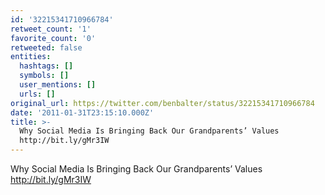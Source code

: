 ```yaml
---
id: '32215341710966784'
retweet_count: '1'
favorite_count: '0'
retweeted: false
entities:
  hashtags: []
  symbols: []
  user_mentions: []
  urls: []
original_url: https://twitter.com/benbalter/status/32215341710966784
date: '2011-01-31T23:15:10.000Z'
title: >-
  Why Social Media Is Bringing Back Our Grandparents’ Values
  http://bit.ly/gMr3IW
---
```


Why Social Media Is Bringing Back Our Grandparents’ Values http://bit.ly/gMr3IW